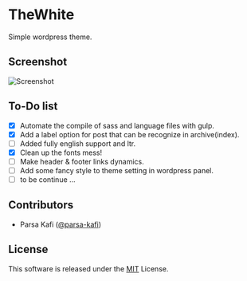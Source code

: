 # TheWhite

Simple wordpress theme.

## Screenshot
![Screenshot](https://raw.githubusercontent.com/TheYahya/thewhite/master/screenshot.png)

## To-Do list

- [x] Automate the compile of sass and language files with gulp.
- [x] Add a label option for post that can be recognize in archive(index).
- [ ] Added fully english support and ltr.
- [x] Clean up the fonts mess!
- [ ] Make header & footer links dynamics.
- [ ] Add some fancy style to theme setting in wordpress panel.
- [ ] to be continue ...

## Contributors

- Parsa Kafi ([@parsa-kafi](https://github.com/parsa-kafi))

## License

This software is released under the [MIT](https://github.com/TheYahya/thewhite/blob/master/LICENSE) License.

